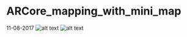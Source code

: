 # ARCore_mapping_with_mini_map

11-08-2017
![alt text](https://github.com/alchemz/ARCore_mapping_with_mini_map/blob/master/coord.png)
![alt text](https://github.com/alchemz/ARCore_mapping_with_mini_map/blob/master/indoormap.jpg)

